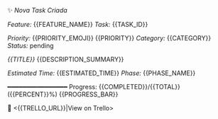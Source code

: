 ✨ *Nova Task Criada*

*Feature:* {{FEATURE_NAME}}
*Task:* {{TASK_ID}}

*Priority:* {{PRIORITY_EMOJI}} {{PRIORITY}}
*Category:* {{CATEGORY}}
*Status:* pending

*{{TITLE}}*
{{DESCRIPTION_SUMMARY}}

*Estimated Time:* {{ESTIMATED_TIME}}
*Phase:* {{PHASE_NAME}}

━━━━━━━━━━━━━━━━
Progress: {{COMPLETED}}/{{TOTAL}} ({{PERCENT}}%)
{{PROGRESS_BAR}}

🔗 <{{TRELLO_URL}}|View on Trello>



